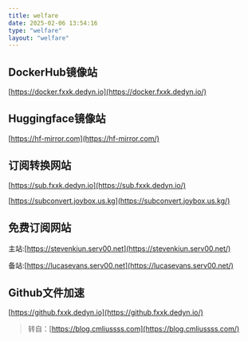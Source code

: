 ```yaml
---
title: welfare
date: 2025-02-06 13:54:16
type: "welfare"
layout: "welfare"
---
```

## DockerHub镜像站

[https://docker.fxxk.dedyn.io](https://docker.fxxk.dedyn.io/)

## Huggingface镜像站

[https://hf-mirror.com](https://hf-mirror.com/)

## 订阅转换网站

[https://sub.fxxk.dedyn.io](https://sub.fxxk.dedyn.io/)

[https://subconvert.joybox.us.kg](https://subconvert.joybox.us.kg/)

## 免费订阅网站

主站:[https://stevenkiun.serv00.net](https://stevenkiun.serv00.net/)

备站:[https://lucasevans.serv00.net](https://lucasevans.serv00.net/)

## Github文件加速

[https://github.fxxk.dedyn.io](https://github.fxxk.dedyn.io/)

> 转自：[https://blog.cmliussss.com](https://blog.cmliussss.com/)
